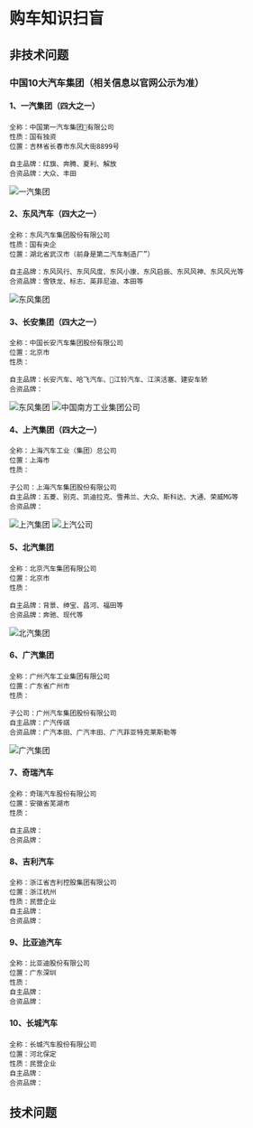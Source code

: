  # 购车知识扫盲

## 非技术问题
### 中国10大汽车集团（相关信息以官网公示为准）

#### 1、一汽集团（四大之一）
```
全称：中国第一汽车集团有限公司
性质：国有独资
位置：吉林省长春市东风大街8899号

自主品牌：红旗、奔腾、夏利、解放
合资品牌：大众、丰田
```
![一汽集团](./images/1.png)
#### 2、东风汽车（四大之一）
```
全称：东风汽车集团股份有限公司
性质：国有央企
位置：湖北省武汉市（前身是第二汽车制造厂”）

自主品牌：东风风行、东风风度、东风小康、东风启辰、东风风神、东风风光等
合资品牌：雪铁龙、标志、英菲尼迪、本田等
```
![东风集团](./images/2.png)
#### 3、长安集团（四大之一）
```
全称：中国长安汽车集团股份有限公司
位置：北京市
性质：

自主品牌：长安汽车、哈飞汽车、江铃汽车、江滨活塞、建安车轿
合资品牌：
```
![东风集团](./images/3.png)
![中国南方工业集团公司](./images/3-1.png)
#### 4、上汽集团（四大之一）
```
全称：上海汽车工业（集团）总公司
位置：上海市
性质：

子公司：上海汽车集团股份有限公司
自主品牌：五菱、别克、凯迪拉克、雪弗兰、大众、斯科达、大通、荣威MG等
合资品牌：
```
![上汽集团](./images/4.png)
![上汽公司](./images/4-1.png)
#### 5、北汽集团
```
全称：北京汽车集团有限公司
位置：北京市
性质：

自主品牌：背景、绅宝、昌河、福田等
合资品牌：奔驰、现代等
```
![北汽集团](./images/5.png)
#### 6、广汽集团
```
全称：广州汽车工业集团有限公司
位置：广东省广州市
性质：

子公司：广州汽车集团股份有限公司
自主品牌：广汽传祺
合资品牌：广汽本田、广汽丰田、广汽菲亚特克莱斯勒等
```
![广汽集团](./images/6.png)
#### 7、奇瑞汽车
```
全称：奇瑞汽车股份有限公司
位置：安徽省芜湖市
性质：

自主品牌：
合资品牌：
```
#### 8、吉利汽车
```
全称：浙江省吉利控股集团有限公司
位置：浙江杭州
性质：民营企业
自主品牌：
合资品牌：
```
#### 9、比亚迪汽车
```
全称：比亚迪股份有限公司
位置：广东深圳
性质：
自主品牌：
合资品牌：
```
#### 10、长城汽车
```
全称：长城汽车股份有限公司
位置：河北保定
性质：民营企业
自主品牌：
合资品牌：
```

## 技术问题